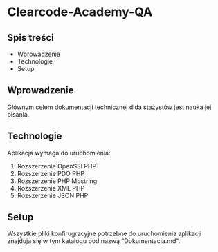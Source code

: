 # Clearcode-Academy-QA
## Spis treści
* Wprowadzenie
* Technologie
* Setup

## Wprowadzenie
Głównym celem dokumentacji technicznej dlda stażystów jest nauka jej pisania. 
	
## Technologie
Aplikacja wymaga do uruchomienia:
1. Rozszerzenie OpenSSl PHP
2. Rozszerzenie PDO PHP
3. Rozszerzenie PHP Mbstring
5. Rozszerzenie XML PHP
6. Rozszerzenie JSON PHP
	
## Setup
Wszystkie pliki konfirugracyjne potrzebne do uruchomienia aplikacji znajdują się w tym katalogu pod nazwą "Dokumentacja.md".
